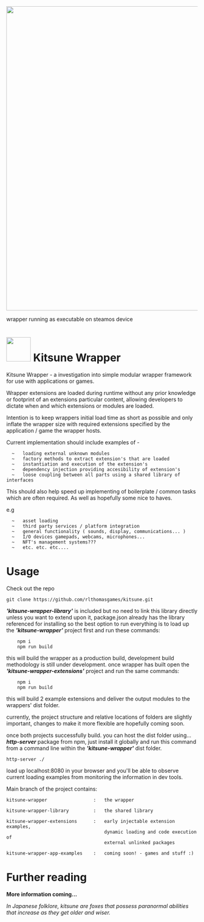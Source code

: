<img width="1280px" height="800px" src="../readme/kitsune-steamos-capture.png" width="64px"/>
<p>wrapper running as executable on steamos device</p>
<h1><img height="64px" src="./kitsune.ico" width="64px"/> Kitsune Wrapper</h1>
Kitsune Wrapper  -  a investigation into simple modular wrapper framework for use 
with applications or games.

Wrapper extensions are loaded during runtime without any prior knowledge or footprint
of an extensions particular content, allowing developers to dictate when and which 
extensions or modules are loaded.

Intention is to keep wrappers initial load time as short as possible and only inflate the wrapper 
size with required extensions specified by the application / game the wrapper hosts. 

Current implementation should include examples of -

      ~   loading external unknown modules    
      ~   factory methods to extract extension's that are loaded           
      ~   instantiation and execution of the extension's                 
      ~   dependency injection providing accesibility of extension's
      ~   loose coupling between all parts using a shared library of interfaces
This should also help speed up implementing of boilerplate / common tasks which are often required.
As well as hopefully some nice to haves.

e.g


      ~   asset loading
      ~   third party services / platform integration
      ~   general functionality ( sounds, display, communications... )
      ~   I/O devices gamepads, webcams, microphones...
      ~   NFT's management systems???
      ~   etc. etc. etc.... 
      

# Usage

Check out the repo
```
git clone https://github.com/rlthomasgames/kitsune.git
```

_**'kitsune-wrapper-library'**_ is included but no need to link this library
directly unless you want to extend upon it, package.json already has
the library referenced for installing so the best option to run
everything is to load up the _**'kitsune-wrapper'**_ project first
and run these commands:
```
    npm i
    npm run build
```

this will build the wrapper as a production build,
development build methodology is still under development.
once wrapper has built open the _**'kitsune-wrapper-extensions'**_ project 
and run the same commands:
```
    npm i
    npm run build
```

this will build 2 example extensions and deliver the output modules
to the wrappers' dist folder.

currently, the project structure and relative locations of folders
are slightly important, changes to make it more flexible
are hopefully coming soon.

once both projects successfully build. you can host the dist folder using...    
**_http-server_**   package from npm, just install it globally and run this command
from a command line within the _**'kitsune-wrapper'**_ dist folder.
```
http-server ./
```
load up localhost:8080 in your browser and you'll be able to observe
current loading examples from monitoring the information in dev tools.

Main branch of the project contains:
````
kitsune-wrapper                 :   the wrapper

kitsune-wrapper-library         :   the shared library

kitsune-wrapper-extensions      :   early injectable extension examples, 
                                    dynamic loading and code execution of 
                                    external unlinked packages

kitsune-wrapper-app-examples    :   coming soon! - games and stuff :)
````

# Further reading

**More information coming...**
<p style="font-size: smaller; font-style: italic; background-color: gray" onclick="alert('you sweaty scumbag fox')" content="In Japanese folklore, kitsune are foxes that possess paranormal
abilities that increase as they get older and wiser." />

_In Japanese folklore, kitsune are foxes that possess paranormal
abilities that increase as they get older and wiser._

